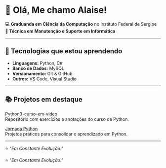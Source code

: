 # 👋 Olá, Me chamo Alaise!

💻 **Graduanda em Ciência da Computação** no Instituto Federal de Sergipe  
🔧 **Técnica em Manutenção e Suporte em Informática**  

---

## 🚀 Tecnologias que estou aprendendo
- **Linguagens:** Python, C#
- **Banco de Dados:** MySQL
- **Versionamento:** Git & GitHub
- **Outros:** VS Code, Visual Studio

---

## 📚 Projetos em destaque

[Python3-curso-em-video](https://github.com/alaise-tech/Python3-curso-em-video)  
Repositório com exercícios e anotações do curso de Python.

[Jornada Python](https://github.com/alaise-tech/Jornada-Python)  
Projetos práticos para consolidar o aprendizado em Python.

---
⭐ *"Em Constante Evolução."*

⭐ *"Em Constante Evolução."*
